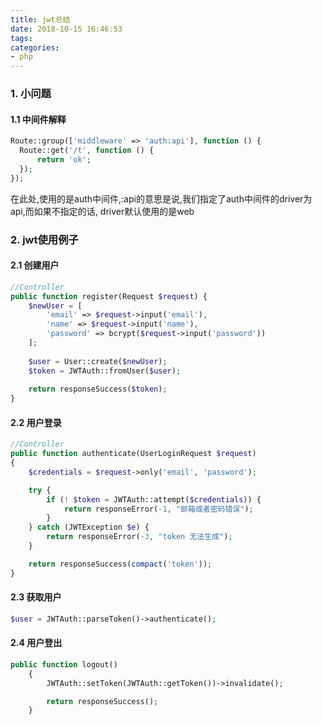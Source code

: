 ```yaml
---
title: jwt总结
date: 2018-10-15 16:46:53
tags:
categories:
- php 
---
```


### 1. 小问题

#### 1.1 中间件解释
```php
Route::group(['middleware' => 'auth:api'], function () {
  Route::get('/t', function () {
      return 'ok';
  });
});
```
在此处,使用的是auth中间件,:api的意思是说,我们指定了auth中间件的driver为api,而如果不指定的话,
driver默认使用的是web

### 2. jwt使用例子
#### 2.1 创建用户
```php
//Controller
public function register(Request $request) {
    $newUser = [
        'email' => $request->input('email'),
        'name' => $request->input('name'),
        'password' => bcrypt($request->input('password'))
    ];
    
    $user = User::create($newUser);
    $token = JWTAuth::fromUser($user);
    
    return responseSuccess($token);
}
```

#### 2.2 用户登录
```php
//Controller
public function authenticate(UserLoginRequest $request)
{
    $credentials = $request->only('email', 'password');

    try {
        if (! $token = JWTAuth::attempt($credentials)) {
            return responseError(-1, "邮箱或者密码错误");
        }
    } catch (JWTException $e) {
        return responseError(-3, "token 无法生成");
    }

    return responseSuccess(compact('token'));
}
```

#### 2.3 获取用户
```php
$user = JWTAuth::parseToken()->authenticate();
```

#### 2.4 用户登出
```php
public function logout()
    {
        JWTAuth::setToken(JWTAuth::getToken())->invalidate();

        return responseSuccess();
    }

```